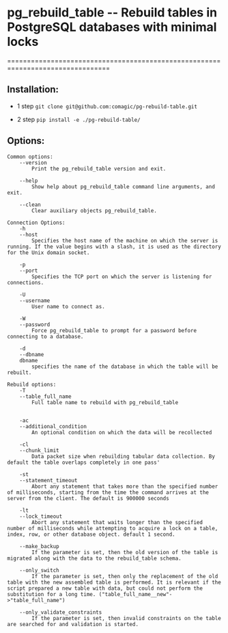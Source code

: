 # pg_rebuild_table -- Rebuild tables in PostgreSQL databases with minimal locks
================================================================================

Installation:
--------------------

- 1 step
  ``git clone git@github.com:comagic/pg-rebuild-table.git``

- 2 step
  ``pip install -e ./pg-rebuild-table/``

Options:
--------------------
    Common options:
        --version
            Print the pg_rebuild_table version and exit.

        --help
            Show help about pg_rebuild_table command line arguments, and exit.

        --clean
            Clear auxiliary objects pg_rebuild_table.

    Connection Options:
        -h
        --host
            Specifies the host name of the machine on which the server is running. If the value begins with a slash, it is used as the directory for the Unix domain socket.

        -p
        --port
            Specifies the TCP port on which the server is listening for connections.

        -U
        --username
            User name to connect as.

        -W
        --password
            Force pg_rebuild_table to prompt for a password before connecting to a database.

        -d
        --dbname
        dbname
            specifies the name of the database in which the table will be rebuilt.

    Rebuild options:
        -T
        --table_full_name
            Full table name to rebuild with pg_rebuild_table


        -ac
        --additional_condition
            An optional condition on which the data will be recollected

        -cl
        --chunk_limit
            Data packet size when rebuilding tabular data collection. By default the table overlaps completely in one pass'

        -st
        --statement_timeout
            Abort any statement that takes more than the specified number of milliseconds, starting from the time the command arrives at the server from the client. The default is 900000 seconds

        -lt
        --lock_timeout
            Abort any statement that waits longer than the specified number of milliseconds while attempting to acquire a lock on a table, index, row, or other database object. default 1 second.

        --make_backup
            If the parameter is set, then the old version of the table is migrated along with the data to the rebuild_table schema.

        --only_switch
            If the parameter is set, then only the replacement of the old table with the new assembled table is performed. It is relevant if the script prepared a new table with data, but could not perform the substitution for a long time. ("table_full_name__new"->"table_full_name")

        --only_validate_constraints
            If the parameter is set, then invalid constraints on the table are searched for and validation is started.
